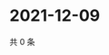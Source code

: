# 2021-12-09

共 0 条

<!-- BEGIN WEIBO -->
<!-- 最后更新时间 Thu Dec 09 2021 11:14:44 GMT+0800 (China Standard Time) -->

<!-- END WEIBO -->
